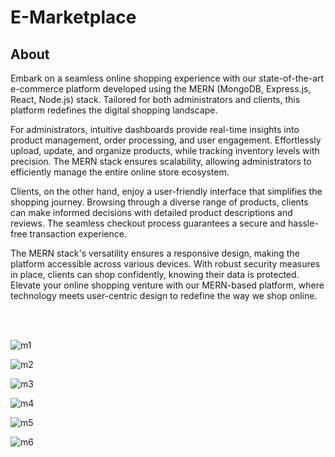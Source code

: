 # E-Marketplace

About
----------------
Embark on a seamless online shopping experience with our state-of-the-art e-commerce platform developed using the MERN (MongoDB, Express.js, React, Node.js) stack. Tailored for both administrators and clients, this platform redefines the digital shopping landscape.

For administrators, intuitive dashboards provide real-time insights into product management, order processing, and user engagement. Effortlessly upload, update, and organize products, while tracking inventory levels with precision. The MERN stack ensures scalability, allowing administrators to efficiently manage the entire online store ecosystem.

Clients, on the other hand, enjoy a user-friendly interface that simplifies the shopping journey. Browsing through a diverse range of products, clients can make informed decisions with detailed product descriptions and reviews. The seamless checkout process guarantees a secure and hassle-free transaction experience.

The MERN stack's versatility ensures a responsive design, making the platform accessible across various devices. With robust security measures in place, clients can shop confidently, knowing their data is protected. Elevate your online shopping venture with our MERN-based platform, where technology meets user-centric design to redefine the way we shop online.

<br><br>
  
![m1](https://github.com/AshanManuka/simple-grocery/assets/88023478/c2a4cc97-6276-457f-8669-54f9c3e82a66)

![m2](https://github.com/AshanManuka/simple-grocery/assets/88023478/84164eea-bd83-45a7-b9d9-8c5e13bb673f)

![m3](https://github.com/AshanManuka/simple-grocery/assets/88023478/0e1414c2-af80-424a-8c56-ba053778c160)

![m4](https://github.com/AshanManuka/simple-grocery/assets/88023478/ffc6238f-fe34-4094-a006-9686ae9f0ec2)

![m5](https://github.com/AshanManuka/simple-grocery/assets/88023478/069ef5f0-03bb-4b3a-8a5a-9fe6d53beea9)

![m6](https://github.com/AshanManuka/simple-grocery/assets/88023478/0b7b50d9-e1c8-4e51-9150-f427ec2b2789)
